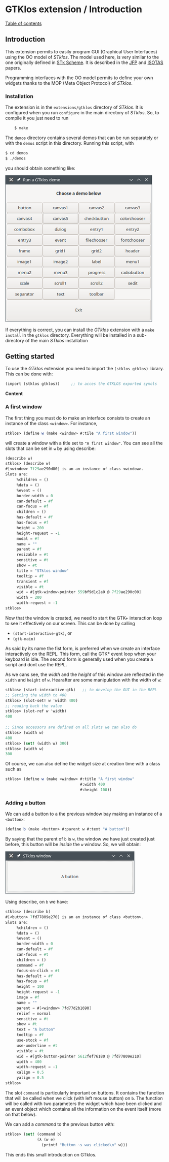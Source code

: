 # GTKlos extension / Introduction


[Table of contents](README.md)


## Introduction

This extension permits to easily program GUI (Graphical User Interfaces) using the OO model of *STklos*. The model used here, is very similar to the one originally defined in [STk Scheme](http://kaolin.unice.fr/STk). It is described in the [JFP](https://www.stklos.net/~eg/Publis/jfp03.pdf) and [ISOTAS](https://www.stklos.net/~eg/Publis/Isotas96.pdf) papers.

Programming interfaces with the OO model permits to define your own widgets thanks to the MOP (Meta Object Protocol) of *STklos*.

### Installation

The extension is in the `extensions/gtklos` directory of *STklos*. It is configured when you run `configure` in the main directory of *STklos*. So, to compile it you just need to run

```bash
    $ make
```

The `demos` directory contains several demos that can be run separately or with the `demos` script in this directory. Running this script, with

```bash
$ cd demos
$ ./demos
```

you should obtain something like:

![](images/demos-main.png)

If everything is correct, you can install the *GTklos* extension with a `make install` in the `gtklos` directory. Everything will be installed in a sub-directory of the main *STklos* installation

## Getting started

To use the *GTklos* extension you need to import the `(stklos gtklos)` library. This can be done with:

```scheme
(import (stklos gtklos))     ;; to acces the GTKLOS exported symols
```

**Content**

### A first window

The first thing you must do to make an interface consists to create an instance of the class `<window>`. For instance,

```scheme
stklos> (define w (make <window> #:tile "A first window"))
```
will create a window with a title set to `"A first window"`. You can see all the  slots that can be set in `w` by using describe:

```scheme
(describe w)
stklos> (describe w)
#[<window> 7f29ae290d80] is an an instance of class <window>.
Slots are: 
     %children = ()
     %data = ()
     %event = ()
     border-width = 0
     can-default = #f
     can-focus = #f
     children = ()
     has-default = #f
     has-focus = #f
     height = 200
     height-request = -1
     modal = #f
     name = ""
     parent = #f
     resizable = #t
     sensitive = #t
     show = #t
     title = "STklos window"
     tooltip = #f
     transient = #f
     visible = #t
     wid = #[gtk-window-pointer 559bf9d1c2a0 @ 7f29ae290c00]
     width = 200
     width-request = -1
stklos> 
```

Now that the window is created, we need to start the GTK+ interaction loop to see it effectively on our screen. This can be done by calling 
- `(start-interactive-gtk)`, or
- `(gtk-main)`

As said by its name the fist form, is preferred when we create an interface interactively on the REPL. This form, call the GTK* event loop when your keyboard is idle. The second form is generally used when you create a script and dont use the REPL. 

As we cans see, the *width* and the *height* of this window are reflected in the `xidth` and `height` of `w`. Hearafter are some manipulation with the width of `w`:


```scheme
stklos> (start-interactive-gtk)   ;; to develop the GUI in the REPL
;; Setting the width to 400
stklos> (slot-set! w 'width 400)
;; reading back the value
stklos> (slot-ref w 'width)
400

;; Since accessors are defined on all slots we can also do
stklos> (width w)
400
stklos> (set! (width w) 300)
stklos> (width w)
300
```

Of course,  we can also define the widget size at creation time with a class such as

```scheme 
stklos> (define w (make <window> #:title "A first window"
                                 #:width 400
                                 #:height 100))
```

### Adding a button

We can add a button to a the previous window bay making an instance of a `<button>`:

```scheme
(define b (make <button> #:parent w #:text "A button"))
```

By saying that the parent of `b` is `w`, the window we have just created just
before, this button will be *inside* the `w` window. So, we will obtain:

![](images/simple-button.png)

Using describe, on `b` we have:

```scheme
stklos> (describe b)
#[<button> 7fd77809e270] is an an instance of class <button>.
Slots are: 
     %children = ()
     %data = ()
     %event = ()
     border-width = 0
     can-default = #f
     can-focus = #t
     children = ()
     command = #f
     focus-on-click = #t
     has-default = #f
     has-focus = #f
     height = 100
     height-request = -1
     image = #f
     name = ""
     parent = #[<window> 7fd77d2b1690]
     relief = normal
     sensitive = #t
     show = #t
     text = "A button"
     tooltip = #f
     use-stock = #f
     use-underline = #t
     visible = #t
     wid = #[gtk-button-pointer 5612fef76180 @ 7fd77809e210]
     width = 400
     width-request = -1
     xalign = 0.5
     yalign = 0.5
stklos> 
```

The slot `command` is particularly important on buttons. It contains the function that will be called when we click (with left mouse button) on `b`. The function will be called with two parameters the widget which have been clicked and an event object which contains all the information on the event itself (more on that below).

We can add a *command* to the previous button with:

```scheme
stklos> (set! (command b)
              (λ (w e)
                (printf "Button ~s was clicked\n" w)))
``` 

This ends this small introduction on GTklos.









<!-- Local Variables: -->
<!-- compile-command: "md31 README.md README.html" -->
<!-- End: -->
